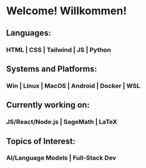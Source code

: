 <h1>Welcome! Willkommen!</h1>

<h2>Languages:</h2>
<h3>HTML | CSS | Tailwind | JS | Python</h3>

<h2>Systems and Platforms:</h2>
<h3>Win | Linux | MacOS | Android | Docker | WSL</h3>

<h2>Currently working on:</h2>
<h3>JS/React/Node.js | SageMath | LaTeX</h3>

<h2>Topics of Interest:</h2>
<h3>AI/Language Models | Full-Stack Dev</h3>




